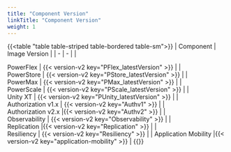 ```yaml
---
title: "Component Version"
linkTitle: "Component Version"
weight: 1 
--- 
```


{{<table "table table-striped table-bordered table-sm">}}
| Component | Image Version |
| - | - |
|<div style="text-align:left"> PowerFlex | {{< version-v2 key="PFlex_latestVersion" >}} |
|<div style="text-align:left"> PowerStore | {{< version-v2 key="PStore_latestVersion" >}} |
|<div style="text-align:left"> PowerMax | {{< version-v2 key="PMax_latestVersion" >}} |
|<div style="text-align:left"> PowerScale | {{< version-v2 key="PScale_latestVersion" >}} |
|<div style="text-align:left"> Unity XT | {{< version-v2 key="PUnity_latestVersion" >}} |
|<div style="text-align:left"> Authorization v1.x | {{< version-v2 key="Authv1" >}} |
|<div style="text-align:left"> Authorization v2.x |{{< version-v2 key="Authv2" >}} |
|<div style="text-align:left"> Observability | {{< version-v2 key="Observability" >}} |
|<div style="text-align:left"> Replication |{{< version-v2 key="Replication" >}} |
|<div style="text-align:left"> Resiliency | {{< version-v2 key="Resiliency" >}} |
| Application Mobility |{{< version-v2 key="application-mobility" >}} |
{{</table>}}